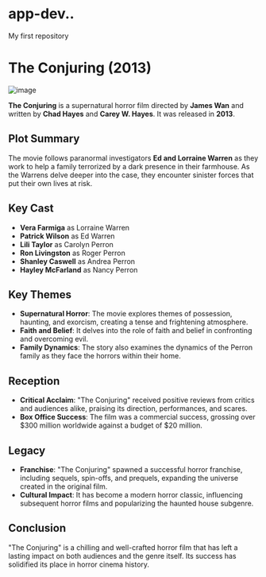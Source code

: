 # app-dev..
My first repository
# The Conjuring (2013)

![image](https://github.com/Angineli/app-dev../assets/169481997/e6258a1e-79e2-4f84-9b44-5ffb8bb00495)


**The Conjuring** is a supernatural horror film directed by **James Wan** and written by **Chad Hayes** and **Carey W. Hayes**. It was released in **2013**.

## Plot Summary
The movie follows paranormal investigators **Ed and Lorraine Warren** as they work to help a family terrorized by a dark presence in their farmhouse. As the Warrens delve deeper into the case, they encounter sinister forces that put their own lives at risk.

## Key Cast
- **Vera Farmiga** as Lorraine Warren
- **Patrick Wilson** as Ed Warren
- **Lili Taylor** as Carolyn Perron
- **Ron Livingston** as Roger Perron
- **Shanley Caswell** as Andrea Perron
- **Hayley McFarland** as Nancy Perron

## Key Themes
- **Supernatural Horror**: The movie explores themes of possession, haunting, and exorcism, creating a tense and frightening atmosphere.
- **Faith and Belief**: It delves into the role of faith and belief in confronting and overcoming evil.
- **Family Dynamics**: The story also examines the dynamics of the Perron family as they face the horrors within their home.

## Reception
- **Critical Acclaim**: "The Conjuring" received positive reviews from critics and audiences alike, praising its direction, performances, and scares.
- **Box Office Success**: The film was a commercial success, grossing over $300 million worldwide against a budget of $20 million.

## Legacy
- **Franchise**: "The Conjuring" spawned a successful horror franchise, including sequels, spin-offs, and prequels, expanding the universe created in the original film.
- **Cultural Impact**: It has become a modern horror classic, influencing subsequent horror films and popularizing the haunted house subgenre.

## Conclusion
"The Conjuring" is a chilling and well-crafted horror film that has left a lasting impact on both audiences and the genre itself. Its success has solidified its place in horror cinema history.
